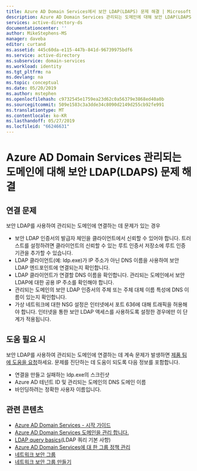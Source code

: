 ```yaml
---
title: Azure AD Domain Services에서 보안 LDAP(LDAPS) 문제 해결 | Microsoft Docs
description: Azure AD Domain Services 관리되는 도메인에 대해 보안 LDAP(LDAPS) 문제 해결
services: active-directory-ds
documentationcenter: ''
author: MikeStephens-MS
manager: daveba
editor: curtand
ms.assetid: 445c60da-e115-447b-841d-96739975bdf6
ms.service: active-directory
ms.subservice: domain-services
ms.workload: identity
ms.tgt_pltfrm: na
ms.devlang: na
ms.topic: conceptual
ms.date: 05/20/2019
ms.author: mstephen
ms.openlocfilehash: c9732545e1759ea23d62c0a56379e3868ed40a0b
ms.sourcegitcommit: 509e1583c3a3dde34c8090d2149d255cb92fe991
ms.translationtype: MT
ms.contentlocale: ko-KR
ms.lasthandoff: 05/27/2019
ms.locfileid: "66246631"
---
```

# <a name="troubleshoot-secure-ldap-ldaps-for-an-azure-ad-domain-services-managed-domain"></a>Azure AD Domain Services 관리되는 도메인에 대해 보안 LDAP(LDAPS) 문제 해결

## <a name="connection-issues"></a>연결 문제
보안 LDAP를 사용하여 관리되는 도메인에 연결하는 데 문제가 있는 경우

* 보안 LDAP 인증서의 발급자 체인을 클라이언트에서 신뢰할 수 있어야 합니다. 트러스트를 설정하려면 클라이언트의 신뢰할 수 있는 루트 인증서 저장소에 루트 인증 기관을 추가할 수 있습니다.
* LDAP 클라이언트(예: ldp.exe)가 IP 주소가 아닌 DNS 이름을 사용하여 보안 LDAP 엔드포인트에 연결되는지 확인합니다.
* LDAP 클라이언트가 연결할 DNS 이름을 확인합니다. 관리되는 도메인에서 보안 LDAP에 대한 공용 IP 주소를 확인해야 합니다.
* 관리되는 도메인의 보안 LDAP 인증서의 주체 또는 주체 대체 이름 특성에 DNS 이름이 있는지 확인합니다.
* 가상 네트워크에 대한 NSG 설정은 인터넷에서 포트 636에 대해 트래픽을 허용해야 합니다. 인터넷을 통한 보안 LDAP 액세스를 사용하도록 설정한 경우에만 이 단계가 적용됩니다.


## <a name="need-help"></a>도움 필요 시
보안 LDAP를 사용하여 관리되는 도메인에 연결하는 데 계속 문제가 발생하면 [제품 팀에 도움을 요청](contact-us.md)하세요. 문제를 진단하는 데 도움이 되도록 다음 정보를 포함합니다.
* 연결을 만들고 실패하는 ldp.exe의 스크린샷
* Azure AD 테넌트 ID 및 관리되는 도메인의 DNS 도메인 이름
* 바인딩하려는 정확한 사용자 이름입니다.


## <a name="related-content"></a>관련 콘텐츠
* [Azure AD Domain Services - 시작 가이드](create-instance.md)
* [Azure AD Domain Services 도메인을 관리 합니다.](manage-domain.md)
* [LDAP query basics](https://technet.microsoft.com/library/aa996205.aspx)(LDAP 쿼리 기본 사항)
* [Azure AD Domain Services에 대 한 그룹 정책 관리](manage-group-policy.md)
* [네트워크 보안 그룹](../virtual-network/security-overview.md)
* [네트워크 보안 그룹 만들기](../virtual-network/tutorial-filter-network-traffic.md)
